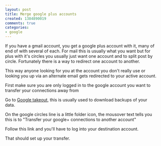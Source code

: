 ```yaml
---
layout: post
title: Merge google plus accounts
created: 1384890019
comments: true
categories:
- google
---
```

<p>If you have a gmail account, you get a google plus account with it, many of end of with several of each. For mail this is usually what you want but for plus with it's circles you usually just want one account and to split post by circle. Fortunately there is a way to redirect one account to another.</p>

<p>This way anyone looking for you at the account you don't really use or looking you up via an alternate email  gets redirected to your active account.</p>

<p>First make sure you are only logged in to the google account you want to transfer your connections away from</p>

<p>Go to <a href="https://www.google.com/settings/takeout/custom">Google takeout</a>, this is usually used to download backups of your data.</p>

<p>On the google circles line is a little folder icon, the mousover text tells you this is to &quot;Transfer your google+ connections to another account&quot;</p>

<p>Follow this link and you'll have to log into your destination account.</p>

<p>That should set up your transfer.</p>
